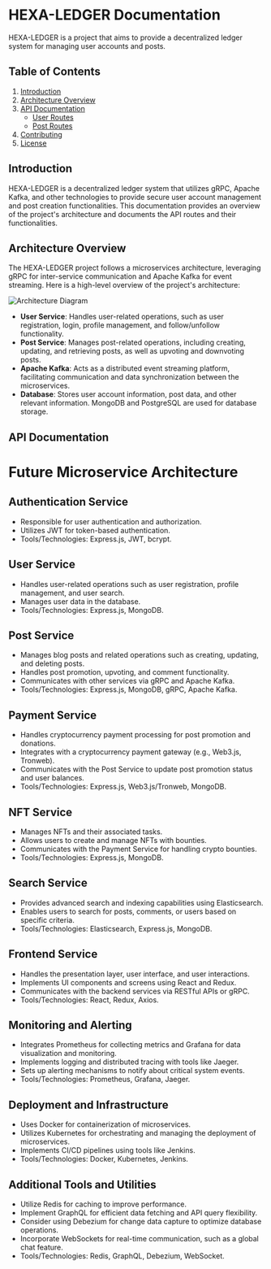 # HEXA-LEDGER Documentation

HEXA-LEDGER is a project that aims to provide a decentralized ledger system for managing user accounts and posts.

## Table of Contents

1. [Introduction](#introduction)
2. [Architecture Overview](#architecture-overview)
3. [API Documentation](#api-documentation)
   - [User Routes](#user-routes)
   - [Post Routes](#post-routes)
4. [Contributing](#contributing)
5. [License](#license)

## Introduction

HEXA-LEDGER is a decentralized ledger system that utilizes gRPC, Apache Kafka, and other technologies to provide secure user account management and post creation functionalities. This documentation provides an overview of the project's architecture and documents the API routes and their functionalities.

## Architecture Overview

The HEXA-LEDGER project follows a microservices architecture, leveraging gRPC for inter-service communication and Apache Kafka for event streaming. Here is a high-level overview of the project's architecture:

![Architecture Diagram](architecture-diagram.png)

- **User Service**: Handles user-related operations, such as user registration, login, profile management, and follow/unfollow functionality.
- **Post Service**: Manages post-related operations, including creating, updating, and retrieving posts, as well as upvoting and downvoting posts.
- **Apache Kafka**: Acts as a distributed event streaming platform, facilitating communication and data synchronization between the microservices.
- **Database**: Stores user account information, post data, and other relevant information. MongoDB and PostgreSQL are used for database storage.

## API Documentation

# Future Microservice Architecture

## Authentication Service
- Responsible for user authentication and authorization.
- Utilizes JWT for token-based authentication.
- Tools/Technologies: Express.js, JWT, bcrypt.

## User Service
- Handles user-related operations such as user registration, profile management, and user search.
- Manages user data in the database.
- Tools/Technologies: Express.js, MongoDB.

## Post Service
- Manages blog posts and related operations such as creating, updating, and deleting posts.
- Handles post promotion, upvoting, and comment functionality.
- Communicates with other services via gRPC and Apache Kafka.
- Tools/Technologies: Express.js, MongoDB, gRPC, Apache Kafka.

## Payment Service
- Handles cryptocurrency payment processing for post promotion and donations.
- Integrates with a cryptocurrency payment gateway (e.g., Web3.js, Tronweb).
- Communicates with the Post Service to update post promotion status and user balances.
- Tools/Technologies: Express.js, Web3.js/Tronweb, MongoDB.

## NFT Service
- Manages NFTs and their associated tasks.
- Allows users to create and manage NFTs with bounties.
- Communicates with the Payment Service for handling crypto bounties.
- Tools/Technologies: Express.js, MongoDB.

## Search Service
- Provides advanced search and indexing capabilities using Elasticsearch.
- Enables users to search for posts, comments, or users based on specific criteria.
- Tools/Technologies: Elasticsearch, Express.js, MongoDB.

## Frontend Service
- Handles the presentation layer, user interface, and user interactions.
- Implements UI components and screens using React and Redux.
- Communicates with the backend services via RESTful APIs or gRPC.
- Tools/Technologies: React, Redux, Axios.

## Monitoring and Alerting
- Integrates Prometheus for collecting metrics and Grafana for data visualization and monitoring.
- Implements logging and distributed tracing with tools like Jaeger.
- Sets up alerting mechanisms to notify about critical system events.
- Tools/Technologies: Prometheus, Grafana, Jaeger.

## Deployment and Infrastructure
- Uses Docker for containerization of microservices.
- Utilizes Kubernetes for orchestrating and managing the deployment of microservices.
- Implements CI/CD pipelines using tools like Jenkins.
- Tools/Technologies: Docker, Kubernetes, Jenkins.

## Additional Tools and Utilities
- Utilize Redis for caching to improve performance.
- Implement GraphQL for efficient data fetching and API query flexibility.
- Consider using Debezium for change data capture to optimize database operations.
- Incorporate WebSockets for real-time communication, such as a global chat feature.
- Tools/Technologies: Redis, GraphQL, Debezium, WebSocket.


